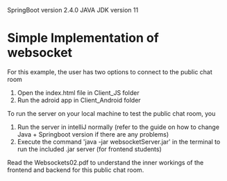 SpringBoot version 2.4.0
JAVA JDK version 11

# Simple Implementation of websocket
For this example, the user has two options to connect to the public chat room
1. Open the index.html file in Client_JS folder
2. Run the adroid app in Client_Android folder

To run the server on your local machine to test the public chat room, you 
1. Run the server in intelliJ normally (refer to the guide on how to change Java + Springboot version if there are any problems)
2. Execute the command 'java -jar websocketServer.jar' in the terminal to run the included .jar server (for frontend students)

Read the Websockets02.pdf to understand the inner workings of the frontend and backend for this public chat room.

